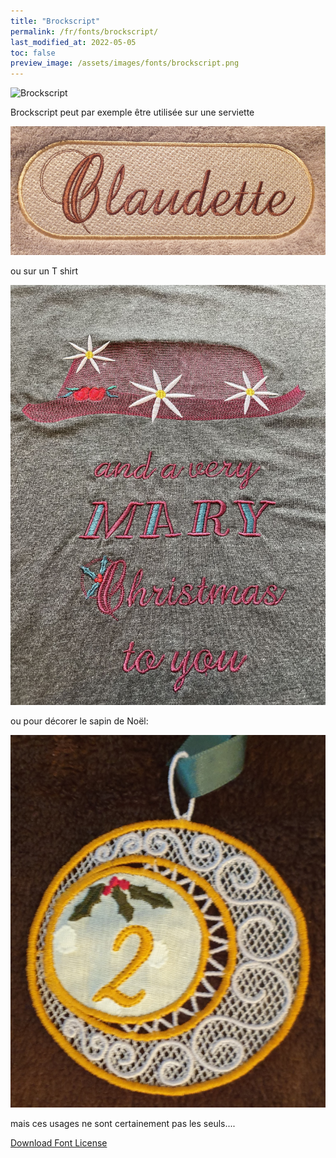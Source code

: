 ```yaml
---
title: "Brockscript"
permalink: /fr/fonts/brockscript/
last_modified_at: 2022-05-05
toc: false
preview_image: /assets/images/fonts/brockscript.png
---
```

![Brockscript](/assets/images/fonts/brockscript.png)

Brockscript peut par exemple être utilisée sur une serviette

![Brockscript2](/assets/images/fonts/brockscript2.jpg)

ou sur un T shirt

![Brockscript3](/assets/images/fonts/brockscript3.jpg)

ou pour décorer le sapin de Noël:

![Brockscript4](/assets/images/fonts/brockscript4.jpg)

mais ces usages ne sont certainement pas les seuls....

[Download Font License](https://github.com/inkstitch/inkstitch/tree/main/fonts/Brockscript/LICENSE)
